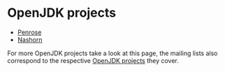# OpenJDK projects

* [Penrose](openjdk_projects_penrose.md)
* [Nashorn](openjdk_projects_nashorn.md)

For more OpenJDK projects take a look at this page, the mailing lists also correspond to the respective [OpenJDK projects](http://mail.openjdk.java.net/mailman/listinfo) they cover.